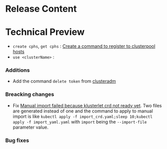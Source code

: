 [comment]: # ( Copyright Contributors to the Open Cluster Management project )
# Release Content

# Technical Preview
- `create cphs`, `get cphs` : [Create a command to register to clusterpool hosts](https://github.com/open-cluster-management/cm-cli/issues/43)
- `use <clusterName>` : [](https://github.com/open-cluster-management/cm-cli/issues/32)
### Additions
- Add the command `delete token` from [clusteradm](https://github.com/open-cluster-management-io/clusteradm)
### Breacking changes
- Fix [Manual import failed because klusterlet crd not ready yet](https://github.com/open-cluster-management/cm-cli/issues/30). 
Two files are generated instead of one and the command to apply to manual import is like `kubectl apply -f import_crd.yaml;sleep 10;kubectl apply -f import_yaml.yaml`
with `import` being the `--import-file` parameter value.

### Bug fixes

